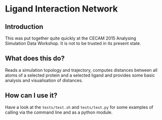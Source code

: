 # Ligand Interaction Network

## Introduction

This was put together quite quickly at the CECAM 2015 Analysing Simulation Data Workshop. It is not to be trusted in its present state.

## What does this do?

Reads a simulation topology and trajectory, computes distances between all atoms of a selected protein and a selected ligand and provides some basic analysis and visualisation of distances.

## How can I use it?

Have a look at the `tests/test.sh` and `tests/test.py` for some examples of calling via the command line and as a python module.
